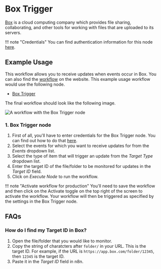 # Box Trigger

[Box](https://www.box.com/) is a cloud computing company which provides file sharing, collaborating, and other tools for working with files that are uploaded to its servers.

!!! note "Credentials"
    You can find authentication information for this node [here](/integrations/credentials/box/).



## Example Usage

This workflow allows you to receive updates when events occur in Box. You can also find the [workflow](https://n8n.io/workflows/560) on the website. This example usage workflow would use the following node.

- [Box Trigger]()

The final workflow should look like the following image.

![A workflow with the Box Trigger node](/_images/integrations/trigger-nodes/boxtrigger/workflow.png)


### 1. Box Trigger node

1. First of all, you'll have to enter credentials for the Box Trigger node. You can find out how to do that [here](/integrations/credentials/box/).
2. Select the events for which you want to receive updates for from the *Events* dropdown list.
3. Select the type of item that will trigger an update from the *Target Type* dropdown list.
4. Enter the target ID of the file/folder to be monitored for updates in the *Target ID* field.
5. Click on *Execute Node* to run the workflow.

!!! note "Activate workflow for production"
    You'll need to save the workflow and then click on the Activate toggle on the top right of the screen to activate the workflow. Your workflow will then be triggered as specified by the settings in the Box Trigger node.


## FAQs

### How do I find my Target ID in Box?
1. Open the file/folder that you would like to monitor.
2. Copy the string of charatcters after `folder/` in your URL. This is the target ID. For example, if the URL is `https://app.box.com/folder/12345`, then `12345` is the target ID.
3. Paste it in the *Target ID* field in n8n.
